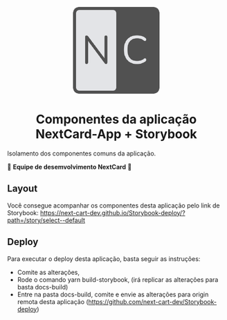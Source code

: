 <p align="center">
  <img src="./images/logo.png" width="200" />
</p>

<h1 align="center">
  Componentes da aplicação NextCard-App + Storybook
</h1>

Isolamento dos componentes comuns da aplicação.

🚧 **Equipe de desemvolvimento NextCard** 🚧

## Layout

Você consegue acompanhar os componentes desta aplicação pelo link de Storybook:
https://next-cart-dev.github.io/Storybook-deploy/?path=/story/select--default



## Deploy

Para executar o deploy desta aplicação, basta seguir as instruções:
* Comite as alterações,
* Rode o comando yarn build-storybook, (irá replicar as alterações para basta docs-build)
* Entre na pasta docs-build, comite e envie as alterações para origin remota desta aplicação
(https://github.com/next-cart-dev/Storybook-deploy)

